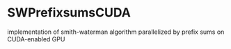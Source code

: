 # SWPrefixsumsCUDA
implementation of smith-waterman algorithm parallelized by prefix sums on CUDA-enabled GPU
